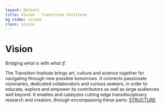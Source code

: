 ```yaml
---
layout: default
title: Vision - Transition Institute
bg_video: vision
class: vision
---
```


# Vision

<div class="text-box">

Bridging *what is* with *what if*.

The Transition Institute brings art, culture and science together for navigating through new possible tomorrows. It connects passionate visionaries, dedicated collaborators and curious seekers, in order to educate, explore and empower its contributors as well as large audiences well beyond. It enables and catalyzes cutting edge transdisciplinary research and creation, through encompassing these parts: <a href="/structure">STRUCTURE</a>

</div>
